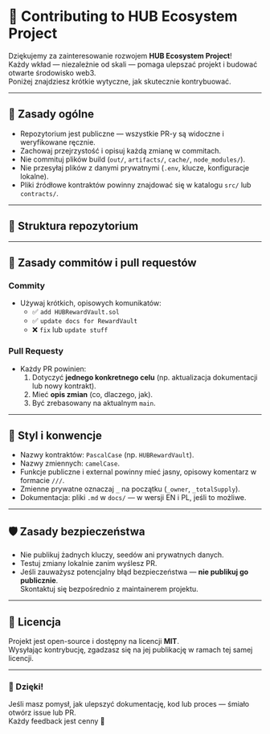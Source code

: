 # 🤝 Contributing to HUB Ecosystem Project

Dziękujemy za zainteresowanie rozwojem **HUB Ecosystem Project**!  
Każdy wkład — niezależnie od skali — pomaga ulepszać projekt i budować otwarte środowisko web3.  
Poniżej znajdziesz krótkie wytyczne, jak skutecznie kontrybuować.

---

## 🧩 Zasady ogólne

- Repozytorium jest publiczne — wszystkie PR-y są widoczne i weryfikowane ręcznie.  
- Zachowaj przejrzystość i opisuj każdą zmianę w commitach.  
- Nie commituj plików build (`out/`, `artifacts/`, `cache/`, `node_modules/`).  
- Nie przesyłaj plików z danymi prywatnymi (`.env`, klucze, konfiguracje lokalne).  
- Pliki źródłowe kontraktów powinny znajdować się w katalogu `src/` lub `contracts/`.

---

## 🌿 Struktura repozytorium




---

## 🔀 Zasady commitów i pull requestów

### Commity
- Używaj krótkich, opisowych komunikatów:
  - ✅ `add HUBRewardVault.sol`
  - ✅ `update docs for RewardVault`
  - ❌ `fix` lub `update stuff`

### Pull Requesty
- Każdy PR powinien:
  1. Dotyczyć **jednego konkretnego celu** (np. aktualizacja dokumentacji lub nowy kontrakt).
  2. Mieć **opis zmian** (co, dlaczego, jak).
  3. Być zrebasowany na aktualnym `main`.

---

## 🧠 Styl i konwencje

- Nazwy kontraktów: `PascalCase` (np. `HUBRewardVault`).
- Nazwy zmiennych: `camelCase`.
- Funkcje publiczne i external powinny mieć jasny, opisowy komentarz w formacie `///`.
- Zmienne prywatne oznaczaj `_` na początku (`_owner`, `_totalSupply`).
- Dokumentacja: pliki `.md` w `docs/` — w wersji EN i PL, jeśli to możliwe.

---

## 🛡️ Zasady bezpieczeństwa

- Nie publikuj żadnych kluczy, seedów ani prywatnych danych.
- Testuj zmiany lokalnie zanim wyślesz PR.
- Jeśli zauważysz potencjalny błąd bezpieczeństwa — **nie publikuj go publicznie**.  
  Skontaktuj się bezpośrednio z maintainerem projektu.

---

## 🧾 Licencja

Projekt jest open-source i dostępny na licencji **MIT**.  
Wysyłając kontrybucję, zgadzasz się na jej publikację w ramach tej samej licencji.

---

### 💬 Dzięki!

Jeśli masz pomysł, jak ulepszyć dokumentację, kod lub proces — śmiało otwórz issue lub PR.  
Każdy feedback jest cenny 💙
